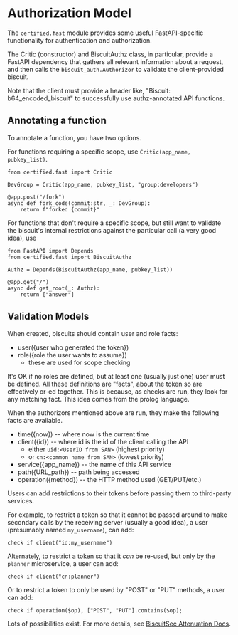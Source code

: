 # Authorization Model

The `certified.fast` module provides some useful
FastAPI-specific functionality for authentication
and authorization.

The Critic (constructor) and BiscuitAuthz class, in particular,
provide a FastAPI dependency that gathers all relevant
information about a request, and then calls the
`biscuit_auth.Authorizor` to validate the client-provided
biscuit.

Note that the client must provide a header like,
"Biscuit: b64\_encoded\_biscuit" to successfully use
authz-annotated API functions.


## Annotating a function

To annotate a function, you have two options.

For functions requiring a specific scope, use
`Critic(app_name, pubkey_list)`.

    from certified.fast import Critic

    DevGroup = Critic(app_name, pubkey_list, "group:developers")

    @app.post("/fork")
    async def fork_code(commit:str, _: DevGroup):
        return f"forked {commit}"


For functions that don't require a specific scope,
but still want to validate the biscuit's internal
restrictions against the particular call (a very good idea),
use

    from FastAPI import Depends
    from certified.fast import BiscuitAuthz

    Authz = Depends(BiscuitAuthz(app_name, pubkey_list))

    @app.get("/")
    async def get_root(_: Authz):
        return ["answer"]


## Validation Models

When created, biscuits should contain user and role facts:
  - user({user who generated the token})
  - role({role the user wants to assume})
    * these are used for scope checking

It's OK if no roles are defined, but at least one (usually just one)
user must be defined.  All these definitions are "facts",
about the token so are effectively or-ed together.
This is because, as checks are run, they look for any
matching fact.  This idea comes from the prolog language.

When the authorizors mentioned above are run, they
make the following facts are available.

  - time({now}) -- where now is the current time 
  - client({id}) -- where id is the id of the client calling the API 
    * either `uid:<UserID from SAN>` (highest priority) 
    * or `cn:<common name from SAN>` (lowest priority) 
  - service({app\_name}) -- the name of this API service 
  - path({URL\_path}) -- path being accessed 
  - operation({method}) -- the HTTP method used (GET/PUT/etc.) 

Users can add restrictions to their tokens before passing
them to third-party services.

For example, to restrict a token so that it cannot
be passed around to make secondary calls by the receiving
server (usually a good idea),
a user (presumably named `my_username`), can add:

    check if client("id:my_username")

Alternately, to restrict a token so that it *can* be
re-used, but only by the `planner` microservice,
a user can add:

    check if client("cn:planner")

Or to restrict a token to only be used by "POST" or "PUT"
methods, a user can add:

    check if operation($op), ["POST", "PUT"].contains($op);

Lots of possibilities exist.  For more details, see
[BiscuitSec Attenuation Docs](https://doc.biscuitsec.org/recipes/per-request-attenuation).
